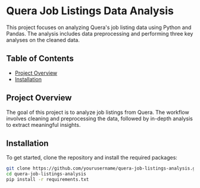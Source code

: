 # Quera Job Listings Data Analysis

This project focuses on analyzing Quera's job listing data using Python and Pandas. The analysis includes data preprocessing and performing three key analyses on the cleaned data.

## Table of Contents

- [Project Overview](#project-overview)
- [Installation](#installation)

## Project Overview

The goal of this project is to analyze job listings from Quera. The workflow involves cleaning and preprocessing the data, followed by in-depth analysis to extract meaningful insights.

## Installation

To get started, clone the repository and install the required packages:

```bash
git clone https://github.com/yourusername/quera-job-listings-analysis.git
cd quera-job-listings-analysis
pip install -r requirements.txt
